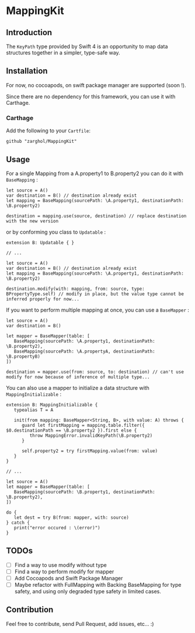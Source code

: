 # MappingKit

## Introduction

The `KeyPath` type provided by Swift 4 is an opportunity to map data structures together in a simpler, type-safe way.

## Installation

For now, no cocoapods, on swift package manager are supported (soon !).

Since there are no dependency for this framework, you can use it with Carthage.

### Carthage

Add the following to your `Cartfile`:

`github "zarghol/MappingKit"`


## Usage

For a single Mapping from a A.property1 to B.property2 you can do it with `BaseMapping` :

```
let source = A()
var destination = B() // destination already exist
let mapping = BaseMapping(sourcePath: \A.property1, destinationPath: \B.property2)

destination = mapping.use(source, destination) // replace destination with the new version
```

or by conforming you class to `Updatable` :

```
extension B: Updatable { }

// ...

let source = A()
var destination = B() // destination already exist
let mapping = BaseMapping(sourcePath: \A.property1, destinationPath: \B.property2)

destination.modify(with: mapping, from: source, type: BPropertyType.self) // modify in place, but the value type cannot be inferred properly for now...
```

If you want to perform multiple mapping at once, you can use a `BaseMapper` :

```
let source = A()
var destination = B()

let mapper = BaseMapper(table: [
   BaseMapping(sourcePath: \A.property1, destinationPath: \B.property2),
   BaseMapping(sourcePath: \A.propertyA, destinationPath: \B.propertyB)
])

destination = mapper.use(from: source, to: destination) // can't use modify for now because of inference of multiple type...
```

You can also use a mapper to initialize a data structure with `MappingInitializable` :

```
extension B: MappingInitializable {
   typealias T = A

   init(from mapping: BaseMapper<String, B>, with value: A) throws {
      guard let firstMapping = mapping.table.filter({ $0.destinationPath == \B.property2 }).first else {
         throw MappingError.invalidKeyPath(\B.property2)
      }

      self.property2 = try firstMapping.value(from: value)
   }
}

// ...

let source = A()
let mapper = BaseMapper(table: [
   BaseMapping(sourcePath: \B.property1, destinationPath: \B.property2),
])

do {
   let dest = try B(from: mapper, with: source)
} catch {
   print("error occured : \(error)")
}
```

## TODOs

- [ ] Find a way to use modify without type
- [ ] Find a way to perform modify for mapper
- [ ] Add Cocoapods and Swift Package Manager
- [ ] Maybe refactor with FullMapping with Backing BaseMapping for type safety, and using only degraded type safety in limited cases.

## Contribution

Feel free to contribute, send Pull Request, add issues, etc... :)
